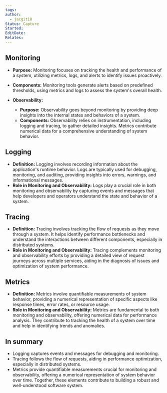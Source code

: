 ```yaml
---
tags: 
author:
  - jacgit18
Status: Capture
Started: 
EditDate: 
Relates:
---
```

## Monitoring
  - **Purpose:** Monitoring focuses on tracking the health and performance of a system, utilizing metrics, logs, and alerts to identify issues proactively.
  - **Components:** Monitoring tools generate alerts based on predefined thresholds, using metrics and logs to assess the system's overall health.

- **Observability:**
  - **Purpose:** Observability goes beyond monitoring by providing deep insights into the internal states and behaviors of a system.
  - **Components:** Observability relies on instrumentation, including logging and tracing, to gather detailed insights. Metrics contribute numerical data for a comprehensive understanding of system behavior.






## Logging
  - **Definition:** Logging involves recording information about the application's runtime behavior. Logs are typically used for debugging, monitoring, and auditing, providing insights into errors, warnings, and informational messages.
  - **Role in Monitoring and Observability:** Logs play a crucial role in both monitoring and observability by capturing events and messages that help developers and operators understand the state and behavior of a system.

## Tracing
  - **Definition:** Tracing involves tracking the flow of requests as they move through a system. It helps identify performance bottlenecks and understand the interactions between different components, especially in distributed systems.
  - **Role in Monitoring and Observability:** Tracing complements monitoring and observability efforts by providing a detailed view of request journeys across multiple services, aiding in the diagnosis of issues and optimization of system performance.

## Metrics
  - **Definition:** Metrics involve quantifiable measurements of system behavior, providing a numerical representation of specific aspects like response times, error rates, or resource usage.
  - **Role in Monitoring and Observability:** Metrics are fundamental to both monitoring and observability, offering numerical data for performance analysis. They contribute to tracking the health of a system over time and help in identifying trends and anomalies.


## In summary
- Logging captures events and messages for debugging and monitoring.
- Tracing follows the flow of requests, aiding in performance optimization, especially in distributed systems.
- Metrics provide quantifiable measurements crucial for monitoring and observability, offering a numerical representation of system behavior over time. Together, these elements contribute to building a robust and well-understood software system.